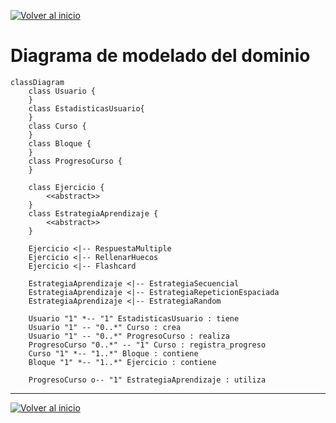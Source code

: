 [![Volver al inicio](https://img.shields.io/badge/⬅️_Volver_al_inicio-4CAF50?style=for-the-badge)](../../README.md)

# Diagrama de modelado del dominio

```mermaid
classDiagram
    class Usuario {
    }
    class EstadisticasUsuario{
    }
    class Curso {
    }
    class Bloque {
    }
    class ProgresoCurso {
    }

    class Ejercicio {
        <<abstract>>
    }
    class EstrategiaAprendizaje {
        <<abstract>>
    }

    Ejercicio <|-- RespuestaMultiple 
    Ejercicio <|-- RellenarHuecos 
    Ejercicio <|-- Flashcard 

    EstrategiaAprendizaje <|-- EstrategiaSecuencial 
    EstrategiaAprendizaje <|-- EstrategiaRepeticionEspaciada 
    EstrategiaAprendizaje <|-- EstrategiaRandom 

    Usuario "1" *-- "1" EstadisticasUsuario : tiene
    Usuario "1" -- "0..*" Curso : crea
    Usuario "1" -- "0..*" ProgresoCurso : realiza
    ProgresoCurso "0..*" -- "1" Curso : registra_progreso
    Curso "1" *-- "1..*" Bloque : contiene
    Bloque "1" *-- "1..*" Ejercicio : contiene

    ProgresoCurso o-- "1" EstrategiaAprendizaje : utiliza
```
---

[![Volver al inicio](https://img.shields.io/badge/⬅️_Volver_al_inicio-4CAF50?style=for-the-badge)](../../README.md)
